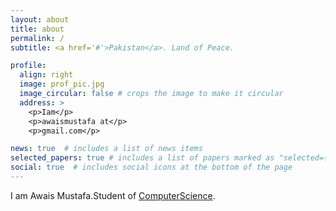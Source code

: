 ```yaml
---
layout: about
title: about
permalink: /
subtitle: <a href='#'>Pakistan</a>. Land of Peace.

profile:
  align: right
  image: prof_pic.jpg
  image_circular: false # crops the image to make it circular
  address: >
    <p>Iam</p>
    <p>awaismustafa at</p>
    <p>gmail.com</p>

news: true  # includes a list of news items
selected_papers: true # includes a list of papers marked as "selected={true}"
social: true  # includes social icons at the bottom of the page
---
```


I am Awais Mustafa.Student of [ComputerScience](http://computerscience.com).

<!-- You can put a picture in, too. The code is already in, just name your picture `prof_pic.jpg` and put it in the `img/` folder.

Put your address / P.O. box / other info right below your picture. You can also disable any these elements by editing `profile` property of the YAML header of your `_pages/about.md`. Edit `_bibliography/papers.bib` and Jekyll will render your [publications page](/al-folio/publications/) automatically.

Link to your social media connections, too. This theme is set up to use [Font Awesome icons](http://fortawesome.github.io/Font-Awesome/) and [Academicons](https://jpswalsh.github.io/academicons/), like the ones below. Add your Facebook, Twitter, LinkedIn, Google Scholar, or just disable all of them.
 -->
